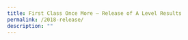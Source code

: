 ```yaml
---
title: First Class Once More – Release of A Level Results
permalink: /2018-release/
description: ""
---
```

